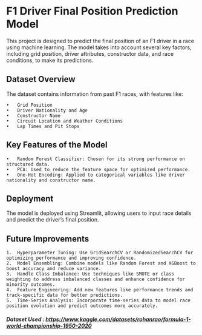 # F1 Driver Final Position Prediction Model

This project is designed to predict the final position of an F1 driver in a race using machine learning. The model takes into account several key factors, including grid position, driver attributes, constructor data, and race conditions, to make its predictions.

## Dataset Overview

The dataset contains information from past F1 races, with features like:

	•	Grid Position
	•	Driver Nationality and Age
	•	Constructor Name
	•	Circuit Location and Weather Conditions
	•	Lap Times and Pit Stops

## Key Features of the Model

	•	Random Forest Classifier: Chosen for its strong performance on structured data.
	•	PCA: Used to reduce the feature space for optimized performance.
	•	One-Hot Encoding: Applied to categorical variables like driver nationality and constructor name.

## Deployment

The model is deployed using Streamlit, allowing users to input race details and predict the driver’s final position.

## Future Improvements

	1.	Hyperparameter Tuning: Use GridSearchCV or RandomizedSearchCV for optimizing performance and improving confidence.
	2.	Model Ensembling: Combine models like Random Forest and XGBoost to boost accuracy and reduce variance.
	3.	Handle Class Imbalance: Use techniques like SMOTE or class weighting to address imbalanced classes and enhance confidence for minority outcomes.
	4.	Feature Engineering: Add new features like performance trends and track-specific data for better predictions.
	5.	Time-Series Analysis: Incorporate time-series data to model race position evolution and predict outcomes more accurately.

##### Dataset Used : https://www.kaggle.com/datasets/rohanrao/formula-1-world-championship-1950-2020
 

 
